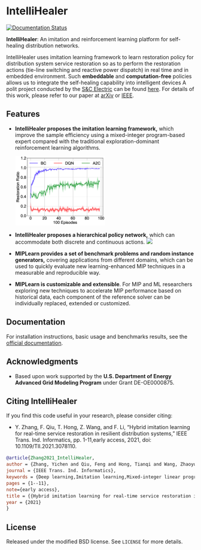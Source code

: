 # IntelliHealer

[![Documentation Status](https://readthedocs.org/projects/intellihealer/badge/?version=latest)](https://intellihealer.readthedocs.io/en/latest/?badge=latest)

**IntelliHealer**: An imitation and reinforcement learning platform for 
self-healing distribution networks.

IntelliHealer uses imitation learning framework to learn restoration policy 
for distribution system service restoration so as to perform the restoration 
actions (tie-line switching and reactive power dispatch) in real time and in 
embedded environment.
Such **embeddable** and **computation-free** policies allows us to integrate the 
self-healing capability into intelligent devices 
A polit project conducted by the [S&C Electric](https://www.sandc.com/en/)
can be found [here](https://www.sandc.com/en/solutions/self-healing-grids/).
For details of this work, please refer to our paper at 
[arXiv](https://arxiv.org/abs/2011.14458/) 
or [IEEE](https://ieeexplore.ieee.org/document/9424985?denied=).

Features
--------
* **IntelliHealer proposes the imitation learning framework,** 
  which improve the sample efficiency using a mixed-integer program-based expert 
  compared with the traditional exploration-dominant reinforcement learning algorithms.
  
  <img src="project_dis_restoration/results/plots/fig_avg_ratio_comp_IL_RL_n_5.png" width=50%>

  
* **IntelliHealer proposes a hierarchical policy network,** 
  which can accommodate both discrete and continuous actions. 
![](https://raw.githubusercontent.com/cuihantao/andes/master/docs/source/images/example-npcc/omega.png)
 
* **MIPLearn provides a set of benchmark problems and random instance generators,** 
  covering applications from different domains, which can be used to quickly evaluate 
  new learning-enhanced MIP techniques in a measurable and reproducible way.

* **MIPLearn is customizable and extensible**. For MIP and ML researchers exploring 
  new techniques to accelerate MIP performance based on historical data, each component 
  of the reference solver can be individually replaced, extended or customized.

Documentation
-------------

For installation instructions, basic usage and benchmarks results, see the [official documentation](https://intellihealer.readthedocs.io/en/latest/).

Acknowledgments
---------------
* Based upon work supported by the **U.S. Department of Energy Advanced Grid Modeling Program** under Grant DE-OE0000875.

Citing IntelliHealer
---------------

If you find this code useful in your research, please consider citing:
* Y. Zhang, F. Qiu, T. Hong, Z. Wang, and F. Li, “Hybrid imitation learning for real-time service restoration in resilient distribution systems,” IEEE Trans. Ind. Informatics, pp. 1-11,early access, 2021, doi: 10.1109/TII.2021.3078110.
```bibtex
@article{Zhang2021_IntelliHealer,
author = {Zhang, Yichen and Qiu, Feng and Hong, Tianqi and Wang, Zhaoyu and Li, Fangxing Fran},
journal = {IEEE Trans. Ind. Informatics},
keywords = {Deep learning,Imitation learning,Mixed-integer linear programming,Reinforcement learning,Resilient distribution system,Service restoration},
pages = {1--11},
note={early access},
title = {{Hybrid imitation learning for real-time service restoration in resilient distribution systems}},
year = {2021}
}

```
License
-------

Released under the modified BSD license. See `LICENSE` for more details.
